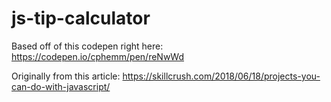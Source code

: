 # js-tip-calculator 


Based off of this codepen right here: https://codepen.io/cphemm/pen/reNwWd

Originally from this article: https://skillcrush.com/2018/06/18/projects-you-can-do-with-javascript/
